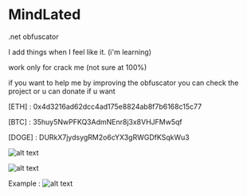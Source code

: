 # MindLated
.net obfuscator

I add things when I feel like it. (i'm learning)

work only for crack me (not sure at 100%) 

if you want to help me by improving the obfuscator you can check the project or u can donate if u want 


[ETH] : 0x4d3216ad62dcc4ad175e8824ab8f7b6168c15c77

[BTC] : 35huy5NwPFKQ3AdmNEnr8j3x8VHJFMw5qf

[DOGE] : DURkX7jydsygRM2o6cYX3gRWGDfKSqkWu3

![alt text](https://i.imgur.com/IUfJIPd.png)

![alt text](https://i.imgur.com/2BFm1S3.png)

Example :
![alt text](https://i.imgur.com/UnCLDVZ.png)
